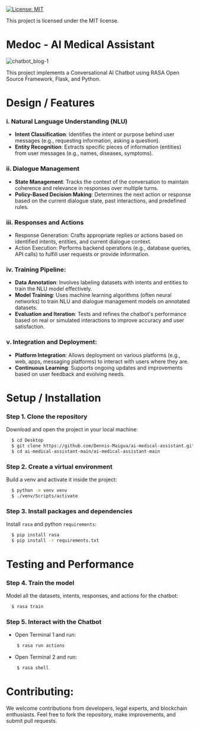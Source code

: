 [![License: MIT](https://img.shields.io/badge/License-MIT-yellow.svg)](https://opensource.org/licenses/MIT)

This project is licensed under the MIT license.

# Medoc - AI Medical Assistant

![chatbot_blog-1](https://github.com/Dennis-Maigua/ai-medical-assistant/assets/32156551/37f7de8b-e13c-42fd-a711-09d6122677cb)

This project implements a Conversational AI Chatbot using RASA Open Source Framework, Flask, and Python.

# Design / Features

### i. Natural Language Understanding (NLU)
- **Intent Classification**: Identifies the intent or purpose behind user messages (e.g., requesting information, asking a question).
- **Entity Recognition**: Extracts specific pieces of information (entities) from user messages (e.g., names, diseases, symptoms).

### ii. Dialogue Management
- **State Management**: Tracks the context of the conversation to maintain coherence and relevance in responses over multiple turns.
- **Policy-Based Decision Making**: Determines the next action or response based on the current dialogue state, past interactions, and predefined rules.

### iii. Responses and Actions
- Response Generation: Crafts appropriate replies or actions based on identified intents, entities, and current dialogue context.
- Action Execution: Performs backend operations (e.g., database queries, API calls) to fulfill user requests or provide information.
  
### iv. Training Pipeline:
- **Data Annotation**: Involves labeling datasets with intents and entities to train the NLU model effectively.
- **Model Training**: Uses machine learning algorithms (often neural networks) to train NLU and dialogue management models on annotated datasets.
- **Evaluation and Iteration**: Tests and refines the chatbot's performance based on real or simulated interactions to improve accuracy and user satisfaction.

### v. Integration and Deployment:
- **Platform Integration**: Allows deployment on various platforms (e.g., web, apps, messaging platforms) to interact with users where they are.
- **Continuous Learning**: Supports ongoing updates and improvements based on user feedback and evolving needs.

# Setup / Installation

### Step 1. Clone the repository

Download and open the project in your local machine:

  ```bash
    $ cd Desktop
    $ git clone https://github.com/Dennis-Maigua/ai-medical-assistant.git
    $ cd ai-medical-assistant-main/ai-medical-assistant-main
  ```

### Step 2. Create a virtual environment

Build a venv and activate it inside the project:

   ```bash
     $ python -m venv venv
     $ ./venv/Scripts/activate
   ```
   
### Step 3. Install packages and dependencies

Install `rasa` and python `requirements`:
  
   ```bash
     $ pip install rasa
     $ pip install -r requirements.txt
   ```

# Testing and Performance

### Step 4. Train the model

Model all the datasets, intents, responses, and actions for the chatbot:
  
   ```bash
     $ rasa train
   ```

### Step 5. Interact with the Chatbot

- Open Terminal 1 and run:

```bash
    $ rasa run actions
```

- Open Terminal 2 and run:

```bash
    $ rasa shell
```

# Contributing:

We welcome contributions from developers, legal experts, and blockchain enthusiasts. Feel free to fork the repository, make improvements, and submit pull requests.
